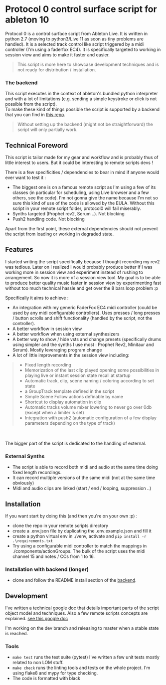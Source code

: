 # Protocol 0 control surface script for ableton 10

Protocol 0 is a control surface script from Ableton Live. It is written in python 2.7 (moving to python3/Live 11 as soon
as tiny problems are handled). It is a selected track control like script triggered by a midi controller (I'm using a
faderfox EC4). It is specifically targeted to working in session view and aims to make it faster and easier.
> This script is more here to showcase development techniques and is not ready for distribution / installation.

### The backend

This script executes in the context of ableton's bundled python interpreter and with a lot of limitations (e.g. sending
a simple keystroke or click is not possible from the script).  
To make these kind of things possible the script is supported by a backend that you can find
in [this repo](https://github.com/lebrunthibault/Protocol-0-backend).
> Without setting up the backend (might not be straightforward) the script will only partially work.

## Technical Foreword

This script is tailor made for my gear and workflow and is probably thus of little interest to users. But it could be
interesting to remote scripts devs !

There is a few specificities / dependencies to bear in mind if anyone would ever want to test it :

- The biggest one is on a famous remote script as I'm using a few of its classes (in particular for scheduling, using
  Live browser and a few others, see the code). I'm not gonna give the name because I'm not so sure this kind of use of
  the code is allowed by the EULA. Without this script in your remote script folder, protocol0 will fail miserably.
- Synths targeted (Prophet rev2, Serum ..). Not blocking
- Push2 handling code. Not blocking

Apart from the first point, these external dependencies should not prevent the script from loading or working in
degraded state.

## Features

I started writing the script specifically because I thought recording my rev2 was tedious. Later on I realized I would
probably produce better if I was working more in session view and experiment instead of rushing to arrangement. So now
it is more of a session view tool. My goal is to be able to produce better quality music faster in session view by
experimenting fast without too much technical hassle and get over the 8 bars loop problem :p

Specifically it aims to achieve :

- An integration with my generic FaderFox EC4 midi controller (could be used by any midi configurable controllers). Uses
  presses / long presses / button scrolls and shift functionality (handled by the script, not the controller).
- A better workflow in session view
- A better workflow when using external synthesizers
- A better way to show / hide vsts and change presets (specifically drums using simpler and the synths I use most :
  Prophet Rev2, Minitaur and Serum). Mostly leveraging program change
- A lot of little improvements in the session view including:

> - Fixed length recording
> - Memorization of the last clip played opening some possibilities in playing live or instant session state recall at startup
> - Automatic track, clip, scene naming / coloring according to set state
> - a GroupTrack template defined in the script
> - Simple Scene Follow actions definable by name
> - Shortcut to display automation in clip
> - Automatic tracks volume mixer lowering to never go over 0db (except when a limiter is set)
> - Integration with push2 (automatic configuration of a few display parameters depending on the type of track)

<br><br>
The bigger part of the script is dedicated to the handling of external.

### External Synths

- The script is able to record both midi and audio at the same time doing fixed length recordings.
- It can record multiple versions of the same midi (not at the same time obviously)
- Midi and audio clips are linked (start / end / looping, suppression ..)

## Installation

If you want start by doing this (and then you're on your own :p) :

- clone the repo in your remote scripts directory
- create a .env.json file by duplicating the .env.example.json and fill it
- create a python virtual env in ./venv, activate and `pip install -r .\requirements.txt`
- Try using a configurable midi controller to match the mappings in ./components/actionGroups. The bulk of the script
  uses the midi channel 15 and notes / CCs from 1 to 16.

### Installation with backend (longer)

- clone and follow the README install section of the [backend](https://github.com/lebrunthibault/Protocol-0-backend).

## Development

I've written a technical google doc that details important parts of the script object model and techniques. Also a few
remote scripts concepts are
explained. [see this google doc](https://docs.google.com/document/d/1H5pxHiAWlyvTJJPb2GCb4fMy_26haCoi709zmcKMTYg/edit?usp=sharing)

I'm working on the dev branch and releasing to master when a stable state is reached.

### Tools

- `make test` runs the test suite (pytest) I've written a few unit tests mostly related to non LOM stuff.
- `make check` runs the linting tools and tests on the whole project. I'm using flake8 and mypy for type checking.
- The code is formatted with black

